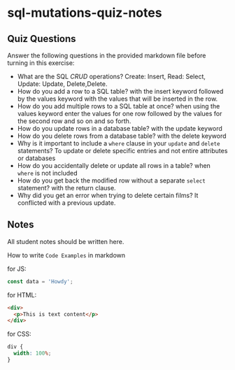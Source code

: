 # sql-mutations-quiz-notes

## Quiz Questions

Answer the following questions in the provided markdown file before turning in this exercise:

- What are the SQL _CRUD_ operations?
  Create: Insert, Read: Select, Update: Update, Delete,Delete.
- How do you add a row to a SQL table?
  with the insert keyword followed by the values keyword with the values that will be inserted in the row.
- How do you add multiple rows to a SQL table at once?
  when using the values keyword enter the values for one row followed by the values for the second row and so on and so forth.
- How do you update rows in a database table?
  with the update keyword
- How do you delete rows from a database table?
  with the delete keyword
- Why is it important to include a `where` clause in your `update` and `delete` statements?
  To update or delete specific entries and not entire attributes or databases
- How do you accidentally delete or update all rows in a table?
  when `where` is not included
- How do you get back the modified row without a separate `select` statement?
  with the return clause.
- Why did you get an error when trying to delete certain films?
  It conflicted with a previous update.

## Notes

All student notes should be written here.

How to write `Code Examples` in markdown

for JS:

```javascript
const data = 'Howdy';
```

for HTML:

```html
<div>
  <p>This is text content</p>
</div>
```

for CSS:

```css
div {
  width: 100%;
}
```
